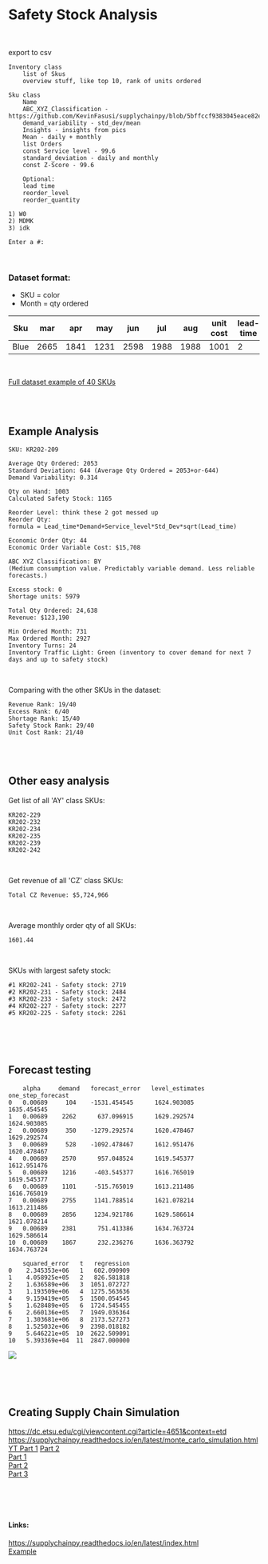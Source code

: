 # Safety Stock Analysis

<br>

export to csv
```
Inventory class
    list of Skus
    overview stuff, like top 10, rank of units ordered
    
Sku class
    Name
    ABC_XYZ_Classification - https://github.com/KevinFasusi/supplychainpy/blob/5bffccf9383045eace82ee1d21ca49e1ecdd7d22/supplychainpy/inventory/abc_xyz.py#L154
    demand_variability - std_dev/mean
    Insights - insights from pics
    Mean - daily + monthly
    list Orders
    const Service level - 99.6
    standard_deviation - daily and monthly
    const Z-Score - 99.6

    Optional:
    lead time
    reorder_level
    reorder_quantity
```
```
1) W0
2) MDMK
3) idk

Enter a #: 
```

<br>

### Dataset format:
- SKU = color
- Month = qty ordered

Sku | mar | apr | may | jun | jul | aug | unit cost | lead-time | retail_price | qty_on_hand | backlog
--- | --- | --- | --- | --- | --- | --- | --- | --- | --- | --- | ---
Blue | 2665 | 1841 | 1231 | 2598 | 1988 | 1988 | 1001 | 2 | 5000 | 1003 | 10

<br>

[Full dataset example of 40 SKUs](https://github.com/KevinFasusi/supplychainpy/blob/master/supplychainpy/sample_data/complete_dataset_small.csv)

<br>
<br>

## Example Analysis
```
SKU: KR202-209

Average Qty Ordered: 2053  
Standard Deviation: 644 (Average Qty Ordered = 2053+or-644)  
Demand Variability: 0.314

Qty on Hand: 1003  
Calculated Safety Stock: 1165

Reorder Level: think these 2 got messed up
Reorder Qty: 
formula = Lead_time*Demand+Service_level*Std_Dev*sqrt(Lead_time)

Economic Order Qty: 44  
Economic Order Variable Cost: $15,708

ABC XYZ Classification: BY
(Medium consumption value. Predictably variable demand. Less reliable forecasts.)

Excess stock: 0  
Shortage units: 5979

Total Qty Ordered: 24,638  
Revenue: $123,190

Min Ordered Month: 731  
Max Ordered Month: 2927  
Inventory Turns: 24  
Inventory Traffic Light: Green (inventory to cover demand for next 7 days and up to safety stock)
```

<br>

Comparing with the other SKUs in the dataset:
```
Revenue Rank: 19/40  
Excess Rank: 6/40  
Shortage Rank: 15/40  
Safety Stock Rank: 29/40  
Unit Cost Rank: 21/40
```

<br>
<br>

## Other easy analysis
Get list of all 'AY' class SKUs:
```
KR202-229
KR202-232
KR202-234
KR202-235
KR202-239
KR202-242
```

<br>

Get revenue of all 'CZ' class SKUs:
```
Total CZ Revenue: $5,724,966
```

<br>

Average monthly order qty of all SKUs:
```
1601.44
```

<br>

SKUs with largest safety stock:
```
#1 KR202-241 - Safety stock: 2719
#2 KR202-231 - Safety stock: 2484
#3 KR202-233 - Safety stock: 2472
#4 KR202-227 - Safety stock: 2277
#5 KR202-225 - Safety stock: 2261
```

<br>
<br>
<br>

## Forecast testing
```
    alpha     demand   forecast_error   level_estimates    one_step_forecast
0   0.00689     104    -1531.454545      1624.903085        1635.454545
1   0.00689    2262      637.096915      1629.292574        1624.903085
2   0.00689     350    -1279.292574      1620.478467        1629.292574
3   0.00689     528    -1092.478467      1612.951476        1620.478467
4   0.00689    2570      957.048524      1619.545377        1612.951476
5   0.00689    1216     -403.545377      1616.765019        1619.545377
6   0.00689    1101     -515.765019      1613.211486        1616.765019
7   0.00689    2755     1141.788514      1621.078214        1613.211486
8   0.00689    2856     1234.921786      1629.586614        1621.078214
9   0.00689    2381      751.413386      1634.763724        1629.586614
10  0.00689    1867      232.236276      1636.363792        1634.763724

    squared_error   t   regression
0    2.345353e+06   1   602.090909
1    4.058925e+05   2   826.581818
2    1.636589e+06   3  1051.072727
3    1.193509e+06   4  1275.563636
4    9.159419e+05   5  1500.054545
5    1.628489e+05   6  1724.545455
6    2.660136e+05   7  1949.036364
7    1.303681e+06   8  2173.527273
8    1.525032e+06   9  2398.018182
9    5.646221e+05  10  2622.509091
10   5.393369e+04  11  2847.000000
```
![](https://supplychainpy.readthedocs.io/en/latest/_images/image3.png)

<br>
<br>
<br>

## Creating Supply Chain Simulation
https://dc.etsu.edu/cgi/viewcontent.cgi?article=4651&context=etd  
https://supplychainpy.readthedocs.io/en/latest/monte_carlo_simulation.html  
[YT Part 1](https://www.youtube.com/watch?v=7LuN_6m7h2o) [Part 2](https://www.youtube.com/watch?v=Kmu9DNQamLw)  
[Part 1](https://codereview.stackexchange.com/questions/27874/inventory-simulation-using-pandas-dataframe)  
[Part 2](https://github.com/Jdash99/sinvi)  
[Part 3](https://translate.google.com/translate?sl=auto&tl=en&js=y&prev=_t&hl=en&ie=UTF-8&u=https%3A%2F%2Fsinvi.readthedocs.io%2Fen%2Flatest%2Fintroduccion.html&edit-text=)  

<br>
<br>
<br>

#### Links:
https://supplychainpy.readthedocs.io/en/latest/index.html  
[Example](https://www.udemy.com/safety-stock-inventory-control/)
